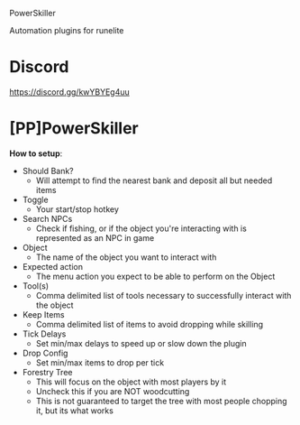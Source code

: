 PowerSkiller

Automation plugins for runelite

# Discord
https://discord.gg/kwYBYEg4uu

# [PP]PowerSkiller

**How to setup**:

- Should Bank?
    - Will attempt to find the nearest bank and deposit all but needed items
- Toggle
    - Your start/stop hotkey
- Search NPCs
  - Check if fishing, or if the object you're interacting with is represented as an NPC in game
- Object
  - The name of the object you want to interact with
- Expected action
  - The menu action you expect to be able to perform on the Object
- Tool(s)
  - Comma delimited list of tools necessary to successfully interact with the object
- Keep Items
  - Comma delimited list of items to avoid dropping while skilling
- Tick Delays
  - Set min/max delays to speed up or slow down the plugin
- Drop Config
  - Set min/max items to drop per tick
- Forestry Tree
  - This will focus on the object with most players by it
  - Uncheck this if you are NOT woodcutting
  - This is not guaranteed to target the tree with most people chopping it, but its what works